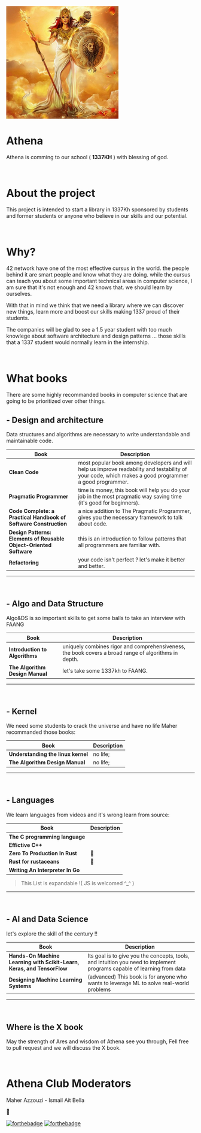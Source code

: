 <img src="./assets/athena_picture.jpg" width="300">

# Athena
Athena is comming to our school ( **1337KH** ) with blessing of god.

&nbsp;

# About the project
This project is intended to start a library in 1337Kh sponsored
by students and former students or anyone who believe in our skills
and our potential.

&nbsp;

# Why?
42 network have one of the most effective cursus in the world.
the people behind it are smart people and know what they are doing.
while the cursus can teach you about some important technical areas in computer science,
I am sure that it's not enough and 42 knows that. we should learn by ourselves.

With that in mind we think that we need a library where we can discover new things,
learn more and boost our skills making 1337 proud of their students.

The companies will be glad to see a 1.5 year student with too much knowlege about software
architecture and design patterns ...
those skills that a 1337 student would normally learn in the internship.

&nbsp;

# What books
There are some highly recommanded books in computer science that are going to be prioritized over other things.

## **- Design and architecture**
Data structures and algorithms are necessary to write understandable and maintainable code.

| Book | Description |
| ---- | ----------- |
| **Clean Code** | most popular book among developers and will help us improve readability and testability of your code, which makes a good programmer a good programmer. |
| **Pragmatic Programmer** | time is money, this book will help you do your job in the most pragmatic way saving time (it's good for beginners). |
| **Code Complete: a Practical Handbook of Software Construction** | a nice addition to The Pragmatic Programmer, gives you the necessary framework to talk about code. |
| **Design Patterns: Elements of Reusable Object-Oriented Software** | this is an introduction to follow patterns that all programmers are familiar with. |
| **Refactoring** | your code isn't perfect ? let's make it better and better. |

***
&nbsp;

## **- Algo and Data Structure**
Algo&DS is so important skills to get some balls to take an interview with FAANG 

| Book | Description |
| ---- | ----------- |
| **Introduction to Algorithms**  | uniquely combines rigor and comprehensiveness, the book covers a broad range of algorithms in depth. |
| **The Algorithm Design Manual** | let's take some 1337kh to FAANG. |

***
&nbsp;

## **- Kernel**
We need some students to crack the universe and have no life Maher recommanded those books:

| Book | Description |
| ---- | ----------- |
| **Understanding the linux kernel** | no life; |
| **The Algorithm Design Manual**    | no life; |

***
&nbsp;

## **- Languages**
We learn languages from videos and it's wrong learn from source:

| Book | Description |
| ---- | ----------- |
| **The C programming language**   | |
| **Effictive C++**                | |
| **Zero To Production In Rust**   | 🦀 |
| **Rust for rustaceans**          | 🦀 |
| **Writing An Interpreter In Go** | |

> This List is expandable !( JS is welcomed ^_^ )

***
&nbsp;

## **- AI and Data Science**
let's explore the skill of the century !! 

| Book | Description |
| ---- | ----------- |
| **Hands-On Machine Learning with Scikit-Learn, Keras, and TensorFlow**  | Its goal is to give you the concepts, tools, and intuition you need to implement programs capable of learning from data |
| **Designing Machine Learning Systems** | (advanced) This book is for anyone who wants to leverage ML to solve real-world problems |

***
&nbsp;

## Where is the X book
May the strength of Ares and wisdom of Athena see you through, 
Fell free to pull request and we will discuss the X book.

&nbsp;

# Athena Club Moderators
Maher Azzouzi - Ismail Ait Bella



🐢

[![forthebadge](https://forthebadge.com/images/badges/built-with-love.svg)](https://forthebadge.com)
[![forthebadge](https://forthebadge.com/images/badges/for-you.svg)](https://forthebadge.com)
